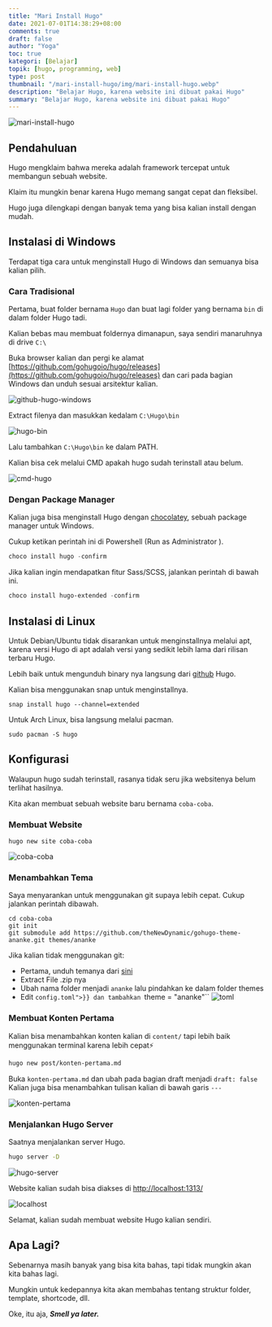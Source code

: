 ```yaml
---
title: "Mari Install Hugo"
date: 2021-07-01T14:38:29+08:00
comments: true
draft: false
author: "Yoga"
toc: true
kategori: [Belajar]
topik: [hugo, programming, web]
type: post
thumbnail: "/mari-install-hugo/img/mari-install-hugo.webp"
description: "Belajar Hugo, karena website ini dibuat pakai Hugo"
summary: "Belajar Hugo, karena website ini dibuat pakai Hugo"
---
```


![mari-install-hugo](/mari-install-hugo/img/mari-install-hugo.webp)

## Pendahuluan 

Hugo mengklaim bahwa mereka adalah framework tercepat untuk membangun sebuah website.

Klaim itu mungkin benar karena Hugo memang sangat cepat dan fleksibel.

Hugo juga dilengkapi dengan banyak tema yang bisa kalian install dengan mudah.

## Instalasi di Windows

Terdapat tiga cara untuk menginstall Hugo di Windows dan semuanya bisa kalian pilih.

### Cara Tradisional

Pertama, buat folder bernama ``Hugo`` dan buat lagi folder yang bernama ``bin`` di dalam folder Hugo tadi.

Kalian bebas mau membuat foldernya dimanapun, saya sendiri manaruhnya di drive ``C:\ ``

Buka browser kalian dan pergi ke alamat [https://github.com/gohugoio/hugo/releases](https://github.com/gohugoio/hugo/releases)
dan cari pada bagian Windows dan unduh sesuai arsitektur kalian.

![github-hugo-windows](/mari-install-hugo/img/github-hugo-windows.webp)

Extract filenya dan masukkan kedalam ``C:\Hugo\bin ``

![hugo-bin](/mari-install-hugo/img/hugo-bin.webp)

Lalu tambahkan ``C:\Hugo\bin`` ke dalam PATH.

Kalian bisa cek melalui CMD apakah hugo sudah terinstall atau belum.

![cmd-hugo](/mari-install-hugo/img/cmd-hugo.webp)

<!-- Masih Lanjut -->

### Dengan Package Manager

Kalian juga bisa menginstall Hugo dengan [chocolatey](/chocolatey-package-manager-untuk-windows), sebuah package manager untuk Windows.

Cukup ketikan perintah ini di Powershell (Run as Administrator ).

```Powershell 
choco install hugo -confirm
```

Jika kalian ingin mendapatkan fitur Sass/SCSS, jalankan perintah di bawah ini.

```Powershell 
choco install hugo-extended -confirm
```


## Instalasi di Linux

Untuk Debian/Ubuntu tidak disarankan untuk menginstallnya melalui apt, karena versi Hugo di apt adalah versi yang sedikit lebih lama dari rilisan terbaru Hugo. 

Lebih baik untuk mengunduh binary nya langsung dari [github](https://github.com/gohugoio/hugo/releases) Hugo.

Kalian bisa menggunakan snap untuk menginstallnya.

```Shell {user="$"}
snap install hugo --channel=extended
```

Untuk Arch Linux, bisa langsung melalui pacman.

```Shell {user="$"}
sudo pacman -S hugo
```

## Konfigurasi 

Walaupun hugo sudah terinstall, rasanya tidak seru jika websitenya belum terlihat hasilnya.

Kita akan membuat sebuah website baru bernama ``coba-coba``.

### Membuat Website

```Shell {file"Terminal"}
hugo new site coba-coba
```

![coba-coba](/mari-install-hugo/img/new-site.webp)

### Menambahkan Tema

Saya menyarankan untuk menggunakan git supaya lebih cepat. Cukup jalankan perintah dibawah.

```Shell {user="$"}
cd coba-coba
git init
git submodule add https://github.com/theNewDynamic/gohugo-theme-ananke.git themes/ananke
```

Jika kalian tidak menggunakan git:

+ Pertama, unduh temanya dari [sini](https://github.com/theNewDynamic/gohugo-theme-ananke/archive/master.zip)
+ Extract File .zip nya
+ Ubah nama folder menjadi ``ananke`` lalu pindahkan ke dalam folder themes
+ Edit ``config.toml">}} dan tambahkan ``theme = \"ananke\"``
	![toml](/mari-install-hugo/img/toml.webp)

### Membuat Konten Pertama

Kalian bisa menambahkan konten kalian di ``content/`` tapi lebih baik menggunakan terminal karena lebih cepat⚡

```Bash {file"Terminal"}
hugo new post/konten-pertama.md
```

Buka ``konten-pertama.md`` dan ubah pada bagian draft menjadi ``draft: false``
Kalian juga bisa menambahkan tulisan kalian di bawah garis ``---``

![konten-pertama](/mari-install-hugo/img/konten-pertama.webp)

### Menjalankan Hugo Server 

Saatnya menjalankan server Hugo.

```Bash {file"Terminal"}
hugo server -D
```

![hugo-server](/mari-install-hugo/img/hugo-server.webp)

Website kalian sudah bisa diakses di [http://localhost:1313/](http://localhost:1313/)

![localhost](/mari-install-hugo/img/localhost.webp)

Selamat, kalian sudah membuat website Hugo kalian sendiri. 

## Apa Lagi?

Sebenarnya masih banyak yang bisa kita bahas, tapi tidak mungkin akan kita bahas lagi.

Mungkin untuk kedepannya kita akan membahas tentang struktur folder, template, shortcode, dll.

Oke, itu aja, **_Smell ya later._**